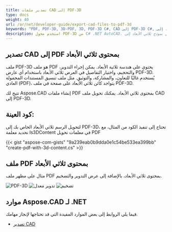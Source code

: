 ```yaml
---
title: تصدير ملفات CAD إلى PDF-3D
type: docs
weight: 40
url: /ar/net/developer-guide/export-cad-files-to-pdf-3d
keywords: "PDF, PDF-3D, 3D-PDF, 3D, PDF-3D C#, CAD إلى PDF-3D C#, تحويل أوتوكاد, تحويل أوتوكاد إلى PDF-3D"
description: استخدم محول PDF-3D من C# .NET AutoCAD. يمكنك تحويل نموذج ثلاثي الأبعاد إلى PDF-3D في C# .NET أيضًا.
---
```


## **تصدير CAD إلى PDF بمحتوى ثلاثي الأبعاد**

ملف PDF-3D هو ملف PDF يحتوي على هندسة ثلاثية الأبعاد. يمكن إجراء التدوير، والتحجيم، واختيار التفاصيل في العرض ثلاثي الأبعاد باستخدام أي عارض PDF-3D. يُستخدم غالبًا للتعاون، والمشاركة، والتوثيق. مثل ملف تنسيق المستندات المحمولة العادي (PDF)، يتواجد كائن ثلاثي الأبعاد على صفحة في ملف PDF-3D.

تتيح لك Aspose.CAD إنشاء ملفات PDF بمحتوى ثلاثي الأبعاد. يمكنك تحويل ملف CAD إلى PDF-3D.

## **كود العينة:**

لتحويل الرسم ثلاثي الأبعاد الخاص بك إلى PDF-3D، تحتاج إلى تنفيذ الكود من المثال، مع تحديد معلمة Is3DContent في معلمات تحويل PDF

{{< gist "aspose-com-gists" "9a239eab0b9dda0e1c54be533ea399bb" "create-pdf-with-3d-content.cs" >}}

## **ملف PDF بمحتوى ثلاثي الأبعاد**

مثال على مظهر ملف PDF بمحتوى ثلاثي الأبعاد، بالإضافة إلى عرض التدوير والتضخيم.

![PDF-3D](result.png)
![تدوير معدل](rotate.png)
![تضخيم](scaling.png)

## **موارد Aspose.CAD لـ .NET**

فيما يلي الروابط إلى بعض الموارد المفيدة التي قد تحتاجها لإنجاز مهامك.

- [تصدير CAD](/ar/cad/net/exporting-cad/)
